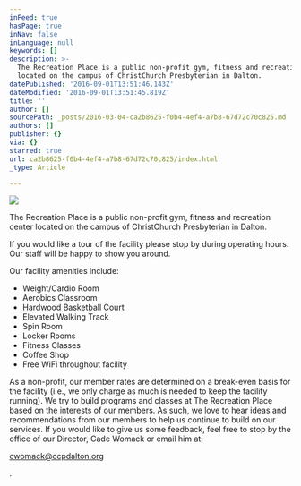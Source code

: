 ```yaml
---
inFeed: true
hasPage: true
inNav: false
inLanguage: null
keywords: []
description: >-
  The Recreation Place is a public non-profit gym, fitness and recreation center
  located on the campus of ChristChurch Presbyterian in Dalton.
datePublished: '2016-09-01T13:51:46.143Z'
dateModified: '2016-09-01T13:51:45.819Z'
title: ''
author: []
sourcePath: _posts/2016-03-04-ca2b8625-f0b4-4ef4-a7b8-67d72c70c825.md
authors: []
publisher: {}
via: {}
starred: true
url: ca2b8625-f0b4-4ef4-a7b8-67d72c70c825/index.html
_type: Article

---
```

![](https://the-grid-user-content.s3-us-west-2.amazonaws.com/4174734b-bf5a-4a9c-b8e8-81148d7510f1.jpg)

The Recreation Place is a public non-profit gym, fitness and recreation center located on the campus of ChristChurch Presbyterian in Dalton.

If you would like a tour of the facility please stop by during operating hours. Our staff will be happy to show you around.

Our facility amenities include:

* Weight/Cardio Room
* Aerobics Classroom
* Hardwood Basketball Court
* Elevated Walking Track
* Spin Room
* Locker Rooms
* Fitness Classes
* Coffee Shop
* Free WiFi throughout facility

As a non-profit, our member rates are determined on a break-even basis for the facility (i.e., we only charge as much is needed to keep the facility running). We try to build programs and classes at The Recreation Place based on the interests of our members. As such, we love to hear ideas and recommendations from our members to help us continue to build on our services. If you would like to give us some feedback, feel free to stop by the office of our Director, Cade Womack or email him at:

[cwomack@ccpdalton.org][0]

.

  
  


[0]: mailto:mfranck@ccpdalton.org